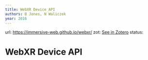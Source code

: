 ```yaml
---
title: WebXR Device API
authors: B Jones, N Waliczek
year: 2016
---
```

url:  https://immersive-web.github.io/webxr/
zot: [See in Zotero](zotero://select/items/@jonesWebXRDeviceAPI2017)
status:
# WebXR Device API




